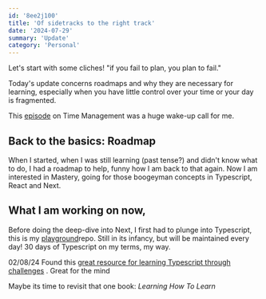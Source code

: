 ```yaml
---
id: '8ee2j100'
title: 'Of sidetracks to the right track'
date: '2024-07-29'
summary: 'Update'
category: 'Personal'
---
```


Let's start with some cliches! 
"if you fail to plan, you plan to fail."

Today's update concerns roadmaps and why they are necessary for learning, especially when you have little control over your time or your day is fragmented.

This [episode](https://open.spotify.com/episode/1R5BLgLOMRGtI7cU6C87SF?si=77f7507953b24c65) on Time Management was a huge wake-up call for me. 

## Back to the basics: Roadmap

When I started, when I was still learning (past tense?) and didn't know what to do, I had a roadmap to help, funny how I am back to that again. 
Now I am interested in Mastery, going for those boogeyman concepts in Typescript, React and Next.

## What I am working on now,

Before doing the deep-dive into Next, I first had to plunge into Typescript, this is my [playground](https://github.com/mxomasuku/typescript/)repo. Still in its infancy, but will be maintained every day! 30 days of Typescript on my terms, my way. 

02/08/24
Found this [great resource for learning Typescript through challenges](https://github.com/type-challenges/type-challenges) . Great for the mind 

Maybe its time to revisit that one book: _Learning How To Learn_

